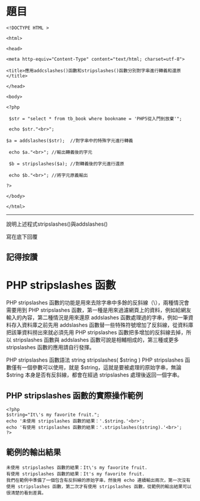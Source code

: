 # 題目
```
<!DOCTYPE HTML >

<html>

<head>

<meta http-equiv="Content-Type" content="text/html; charset=utf-8">

<title>應用addcslashes()函數和stripslashes()函數分別對字串進行轉義和還原</title>

</head>

<body>

<?php

 $str = "select * from tb_book where bookname = 'PHP5從入門到放棄'";

 echo $str."<br>";

$a = addslashes($str);  //對字串中的特殊字元進行轉義

 echo $a."<br>"; //輸出轉義後的字元

 $b = stripslashes($a); //對轉義後的字元進行還原

 echo $b."<br>"; //將字元原義輸出

?>

</body>

</html>
```
---
說明上述程式stripslashes()與addslashes()

寫在底下回覆

記得按讚
---
# PHP stripslashes 函數
PHP stripslashes 函數的功能是用來去除字串中多餘的反斜線（\），兩種情況會需要用到 PHP stripslashes 函數，第一種是用來過濾網頁上的資料，例如給網友輸入的內容，第二種情況是用來還原 addslashes 函數處理過的字串，例如一筆資料存入資料庫之前先用 addslashes 函數替一些特殊符號增加了反斜線，從資料庫把該筆資料撈出來就必須先用 PHP stripslashes 函數把多增加的反斜線去掉，所以 stripslashes 函數與 addslashes 函數可說是相輔相成的，第三種或更多 stripslashes 函數的應用請自行發揮。

PHP stripslashes 函數語法
string stripslashes( $string )
PHP stripslashes 函數僅有一個參數可以使用，就是 $string，這就是要被處理的原始字串，無論 $string 本身是否有反斜線，都會在經過 stripslashes 處理後返回一個字串。

## PHP stripslashes 函數的實際操作範例
```
<?php
$string="It\'s my favorite fruit.";
echo '未使用 stripslashes 函數的結果：'.$string.'<br>';
echo '有使用 stripslashes 函數的結果：'.stripslashes($string).'<br>';
?>
```
## 範例的輸出結果
```
未使用 stripslashes 函數的結果：It\'s my favorite fruit.
有使用 stripslashes 函數的結果：It's my favorite fruit.
我們在範例中準備了一個包含有反斜線的原始字串，然後用 echo 連續輸出兩次，第一次沒有使用 stripslashes 函數，第二次才有使用 stripslashes 函數，從範例的輸出結果可以很清楚的看到差異。
```
